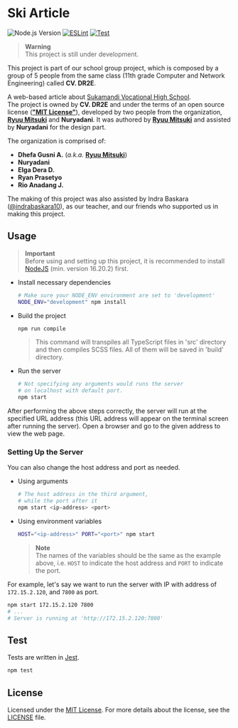 # Ski Article

<!-- Badges -->
![Node.js Version](https://img.shields.io/badge/Node.js-16.20.2-brightgreen?logo=node.js)
[![ESLint](https://github.com/mitsuki31/SkiArticle/actions/workflows/eslint.yml/badge.svg)](https://github.com/mitsuki31/SkiArticle/actions/workflows/eslint.yml)
[![Test](https://github.com/mitsuki31/SkiArticle/actions/workflows/test.yml/badge.svg)](https://github.com/mitsuki31/SkiArticle/actions/workflows/test.yml)

> **Warning**  
> This project is still under development.

This project is part of our school group project, which is composed by a group of 5 people from the same class (11th grade Computer and Network Engineering) called **CV. DR2E**.

A web-based article about [Sukamandi Vocational High School][ski-instagram].  
The project is owned by **CV. DR2E** and under the terms of an open source license ([**"MIT License"**][mit-license]), developed by two people from the organization, [**Ryuu Mitsuki**][mitsuki31] and **Nuryadani**.
It was authored by [**Ryuu Mitsuki**][mitsuki31] and assisted by **Nuryadani** for the design part.

The organization is comprised of:

- **Dhefa Gusni A.** (_a.k.a._ [**Ryuu Mitsuki**][mitsuki31])
- **Nuryadani**
- **Elga Dera D.**
- **Ryan Prasetyo**
- **Rio Anadang J.**

The making of this project was also assisted by Indra Baskara ([@indrabaskara10][baskara-instragram]), as our teacher, and our friends who supported us in making this project.

## Usage

> **Important**  
> Before using and setting up this project, it is recommended to install [NodeJS][nodejs-homepage] (min. version 16.20.2) first.

- Install necessary dependencies
  ```bash
  # Make sure your NODE_ENV environment are set to 'development'
  NODE_ENV="development" npm install
  ```

- Build the project
  ```bash
  npm run compile
  ```

  > This command will transpiles all TypeScript files in 'src' directory and then
  > compiles SCSS files. All of them will be saved in 'build' directory.

- Run the server
  ```bash
  # Not specifying any arguments would runs the server
  # on localhost with default port.
  npm start
  ```

After performing the above steps correctly, the server will run at the specified URL address (this URL address will appear on the terminal screen after running the server). Open a browser and go to the given address to view the web page.

### Setting Up the Server

You can also change the host address and port as needed.

- Using arguments

  ```bash
  # The host address in the third argument,
  # while the port after it
  npm start <ip-address> <port>
  ```

- Using environment variables

  ```bash
  HOST="<ip-address>" PORT="<port>" npm start
  ```
  > **Note**  
  > The names of the variables should be the same as the example above,
  > i.e. `HOST` to indicate the host address and `PORT` to indicate the port.

For example, let's say we want to run the server with IP with address of `172.15.2.120`, and `7800` as port.

```bash
npm start 172.15.2.120 7800
# ...
# Server is running at 'http://172.15.2.120:7800'
```

## Test

Tests are written in [Jest](https://jestjs.io).

```bash
npm test
```

## License

Licensed under the [MIT License][mit-license]. For more details about the license, see the [LICENSE](./LICENSE) file.


<!-- Links -->
[mitsuki31]: https://github.com/mitsuki31
[mit-license]: https://opensource.org/license/mit
[ski-instagram]: https://instagram.com/smksukamandi.72
[baskara-instragram]: https://instagram.com/indrabaskara10
[nodejs-homepage]: https://nodejs.org
